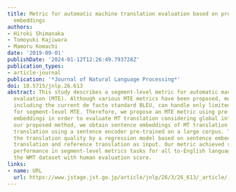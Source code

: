 ```yaml
---
title: Metric for automatic machine translation evaluation based on pre-trained sentence
  embeddings
authors:
- Hiroki Shimanaka
- Tomoyuki Kajiwara
- Mamoru Komachi
date: '2019-09-01'
publishDate: '2024-01-12T12:26:49.793728Z'
publication_types:
- article-journal
publication: '*Journal of Natural Language Processing*'
doi: 10.5715/jnlp.26.613
abstract: This study describes a segment-level metric for automatic machine translation
  evaluation (MTE). Although various MTE metrics have been proposed, most MTE metrics,
  including the current de facto standard BLEU, can handle only limited information
  for segment-level MTE. Therefore, we propose an MTE metric using pre-trained sentence
  embeddings in order to evaluate MT translation considering global information. In
  our proposed method, we obtain sentence embeddings of MT translation and reference
  translation using a sentence encoder pre-trained on a large corpus. Then, we estimate
  the translation quality by a regression model based on sentence embeddings of MT
  translation and reference translation as input. Our metric achieved state-of-the-art
  performance in segment-level metrics tasks for all to-English language pairs on
  the WMT dataset with human evaluation score.
links:
- name: URL
  url: https://www.jstage.jst.go.jp/article/jnlp/26/3/26_613/_article/-char/ja/
---
```

